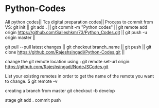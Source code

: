# Python-Codes
All python codes||
Tcs digital preparation codes||
Process to commit from VS: git init ||
git add . ||
git commit -m "Python codes"  ||
git remote add origin https://github.com/Saileshkmr73/Python_Codes.git ||
git push -u origin master ||

git pull --pull latest changes ||
git checkout branch_name ||
git push  ||
git clone https://github.com/Rajeshsingadi/Python-Codes.git ||

change the git remote location using : git remote set-url origin https://github.com/Rajeshsingadi/NodeJSCodes.git

List your existing remotes in order to get the name of the remote you want to change. 
$ git remote -v

creating a branch from master
git checkout -b develop


stage
 git add . 
 commit 
 push
